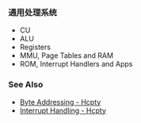 ### 通用处理系统
- CU
- ALU
- Registers
- MMU, Page Tables and RAM
- ROM, Interrupt Handlers and Apps

### See Also
- [Byte Addressing - Hcpty](https://github.com/Hcpty/byte-addressing)
- [Interrupt Handling - Hcpty](https://github.com/Hcpty/interrupt-handling)
